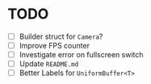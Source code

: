 # TODO

- [ ] Builder struct for `Camera`?
- [ ] Improve FPS counter
- [ ] Investigate error on fullscreen switch
- [ ] Update `README.md`
- [ ] Better Labels for `UniformBuffer<T>` 